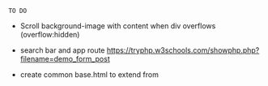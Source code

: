     TO DO

- Scroll background-image with content when div overflows (overflow:hidden)

- search bar and app route https://tryphp.w3schools.com/showphp.php?filename=demo_form_post

- create common base.html to extend from
